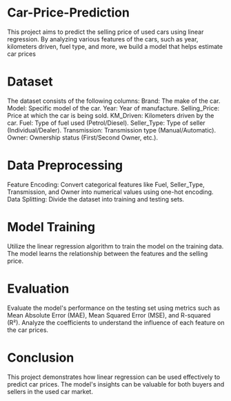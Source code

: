 # Car-Price-Prediction

This project aims to predict the selling price of used cars using linear regression. By analyzing various features of the cars, such as year, kilometers driven, fuel type, and more, we build a model that helps estimate car prices

# Dataset

The dataset consists of the following columns:
Brand: The make of the car.
Model: Specific model of the car.
Year: Year of manufacture.
Selling_Price: Price at which the car is being sold.
KM_Driven: Kilometers driven by the car.
Fuel: Type of fuel used (Petrol/Diesel).
Seller_Type: Type of seller (Individual/Dealer).
Transmission: Transmission type (Manual/Automatic).
Owner: Ownership status (First/Second Owner, etc.).

# Data Preprocessing

Feature Encoding: Convert categorical features like Fuel, Seller_Type, Transmission, and Owner into numerical values using one-hot encoding.
Data Splitting: Divide the dataset into training and testing sets.

# Model Training

Utilize the linear regression algorithm to train the model on the training data.
The model learns the relationship between the features and the selling price.

# Evaluation
Evaluate the model's performance on the testing set using metrics such as Mean Absolute Error (MAE), Mean Squared Error (MSE), and R-squared (R²).
Analyze the coefficients to understand the influence of each feature on the car prices.

# Conclusion
This project demonstrates how linear regression can be used effectively to predict car prices. The model's insights can be valuable for both buyers and sellers in the used car market.



